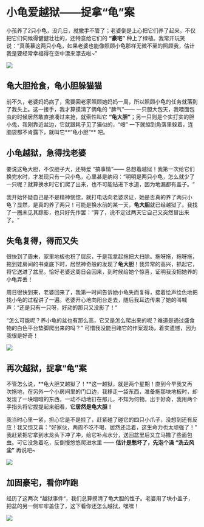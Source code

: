 # 小龟爱越狱——捉拿“龟”案

小孩养了2只小龟，没几日，就撒手不管了；老婆倒是上心把它们养了起来，不仅把它们伺候得健健壮壮的，还特意给它们的 **“豪宅”** 种上了绿植。我常开玩笑说：“真羡慕这两只小龟，如果老婆也能像照顾小龟那样无微不至的照顾我，估计我是要经常幸福得在空中漂来漂去啦~”

![](https://gitee.com/evanxlh/MyWritingDrafts/raw/main/LifeFunMoments/TurtleEscape/two_turtles_01.jpeg)

## 龟大胆抢食，龟小胆躲猫猫


前不久，老婆妈妈病了，需要回老家照顾她妈妈一周，所以照顾小龟的任务就落到了我头上。这一接手，我才算摸清了俩龟的 “脾气”—— 一只胆大包天，我喂面包虫的时候居然敢直接凑过来抢，就索性叫它 **“龟大胆”**；另一只则是个实打实的胆小鬼，我刚靠近盆边，它就跟耗子见了猫似的，“嗖” 一下就缩到角落里躲着，连脑袋都不肯露下，就叫它**“龟小胆”** 吧。

## 小龟越狱，急得找老婆

要说这龟大胆，不仅胆子大，还特爱 “搞事情”—— 总想着越狱！我第一次给它们换完水时，才发现只有一只小龟，心里甚是纳闷：“明明是两只小龟，怎么就少了一只呢？就算换水时它们爬了出来，也不可能钻进下水道，因为地漏都有盖子。“ 

我开始怀疑自己是不是精神恍惚，就打电话向老婆求证，她是否真的养了两只小龟？显然，是真的养了两只！可能是换水前的某一天，**龟大胆**就已经越狱了。我找了一圈未见其踪影，也只好先作罢：“算了，说不定过两天它自己又突然冒出来了。“

## 失龟复得，得而又失

很快到了周末，家里地板也积了层灰，于是我拿起拖把大扫除。拖呀拖，拖呀拖，拖到娃房间的书桌底下时，居然神奇般的发现了**龟大胆**！我异常的高兴，抓起它，将它送进了盆里。恰好老婆这周日会回来，到时候给她个惊喜，证明我没把她养的小龟弄丢！

周日很快到来，老婆回来了，我第一时间告诉她小龟失而复得，接着绘声绘色地把找小龟的过程讲了一遍。老婆开心地向阳台走去，随后我耳边传来了她的叫喊声：“还是只有一只呀，好动的那只又没影了！“

“怎么可能呢？养小龟的盆也有那么高，它又是怎么爬出来的呢？难道是通过盛食物的白色平台垫脚爬出来的吗？” 可惜我没能目睹它的作案现场，着实遗憾，因为我很是好奇！

![](https://gitee.com/evanxlh/MyWritingDrafts/raw/main/LifeFunMoments/TurtleEscape/two_turtles_02.jpeg)

## 再次越狱，捉拿“龟”案

不管怎么说，**龟大胆又越狱了！**这一越狱，就是两个星期！直到今早我又再次拖地，在另外一个小房间里的门口边，我移走一袋东西，准备拖那块地板时，却发现了一块暗暗的东西，一动不动地钉在那儿，不知为何物。出于好奇，我用两个手指头将它捏提起来细看，**它居然是龟大胆！**

我当时心里一紧，担心它是不是挂了，赶紧碰了碰它的四只小爪子，没想到还有反应！我又惊又喜：“好家伙，两周不吃不喝，居然还活着，这生命力也太顽强了！” 我赶紧把它拿到水龙头下冲了冲，给它补点水分，送回盆里后又立马撒了些面包虫。可它没急着吃，反倒慢悠悠爬进水里 —— **估计是憋坏了，先泡个澡 “洗去风尘”** 再说吧~

![](https://gitee.com/evanxlh/MyWritingDrafts/raw/main/LifeFunMoments/TurtleEscape/two_turtles_03.jpeg)

## 加固豪宅，看你咋跑

经历了这两次 “越狱事件“，我们总算摸清了龟大胆的性子。老婆用了块小盖子，把盆的另一侧牢牢盖住了，这下看你还怎么越狱，嘿嘿！

![](https://gitee.com/evanxlh/MyWritingDrafts/raw/main/LifeFunMoments/TurtleEscape/two_turtles_04.jpeg)